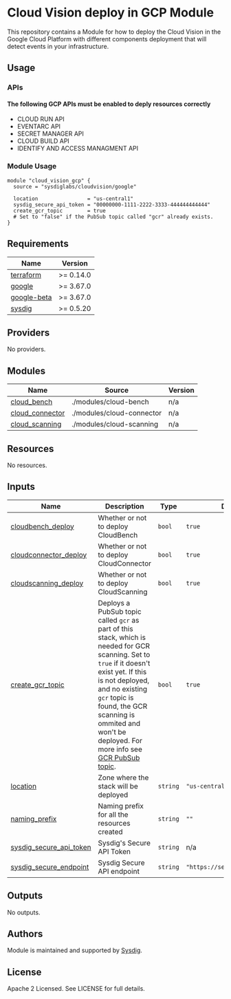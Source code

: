 # Cloud Vision deploy in GCP Module

This repository contains a Module for how to deploy the Cloud Vision in the Google Cloud Platform with different
components deployment that will detect events in your infrastructure.

## Usage

### APIs

#### The following GCP APIs must be enabled to deply resources correctly

* CLOUD RUN API
* EVENTARC API
* SECRET MANAGER API
* CLOUD BUILD API
* IDENTIFY AND ACCESS MANAGMENT API

### Module Usage

```hcl
module "cloud_vision_gcp" {
  source = "sysdiglabs/cloudvision/google"

  location                = "us-central1"
  sysdig_secure_api_token = "00000000-1111-2222-3333-444444444444"
  create_gcr_topic        = true
  # Set to "false" if the PubSub topic called "gcr" already exists.
}
```

<!-- BEGINNING OF PRE-COMMIT-TERRAFORM DOCS HOOK -->

## Requirements

| Name | Version |
|------|---------|
| <a name="requirement_terraform"></a> [terraform](#requirement\_terraform) | >= 0.14.0 |
| <a name="requirement_google"></a> [google](#requirement\_google) | >= 3.67.0 |
| <a name="requirement_google-beta"></a> [google-beta](#requirement\_google-beta) | >= 3.67.0 |
| <a name="requirement_sysdig"></a> [sysdig](#requirement\_sysdig) | >= 0.5.20 |

## Providers

No providers.

## Modules

| Name | Source | Version |
|------|--------|---------|
| <a name="module_cloud_bench"></a> [cloud\_bench](#module\_cloud\_bench) | ./modules/cloud-bench | n/a |
| <a name="module_cloud_connector"></a> [cloud\_connector](#module\_cloud\_connector) | ./modules/cloud-connector | n/a |
| <a name="module_cloud_scanning"></a> [cloud\_scanning](#module\_cloud\_scanning) | ./modules/cloud-scanning | n/a |

## Resources

No resources.

## Inputs

| Name | Description | Type | Default | Required |
|------|-------------|------|---------|:--------:|
| <a name="input_cloudbench_deploy"></a> [cloudbench\_deploy](#input\_cloudbench\_deploy) | Whether or not to deploy CloudBench | `bool` | `true` | no |
| <a name="input_cloudconnector_deploy"></a> [cloudconnector\_deploy](#input\_cloudconnector\_deploy) | Whether or not to deploy CloudConnector | `bool` | `true` | no |
| <a name="input_cloudscanning_deploy"></a> [cloudscanning\_deploy](#input\_cloudscanning\_deploy) | Whether or not to deploy CloudScanning | `bool` | `true` | no |
| <a name="input_create_gcr_topic"></a> [create\_gcr\_topic](#input\_create\_gcr\_topic) | Deploys a PubSub topic called `gcr` as part of this stack, which is needed for GCR scanning. Set to `true` if it doesn't exist yet. If this is not deployed, and no existing `gcr` topic is found, the GCR scanning is ommited and won't be deployed. For more info see [GCR PubSub topic](https://cloud.google.com/container-registry/docs/configuring-notifications#create_a_topic). | `bool` | `true` | no |
| <a name="input_location"></a> [location](#input\_location) | Zone where the stack will be deployed | `string` | `"us-central1"` | no |
| <a name="input_naming_prefix"></a> [naming\_prefix](#input\_naming\_prefix) | Naming prefix for all the resources created | `string` | `""` | no |
| <a name="input_sysdig_secure_api_token"></a> [sysdig\_secure\_api\_token](#input\_sysdig\_secure\_api\_token) | Sysdig's Secure API Token | `string` | n/a | yes |
| <a name="input_sysdig_secure_endpoint"></a> [sysdig\_secure\_endpoint](#input\_sysdig\_secure\_endpoint) | Sysdig Secure API endpoint | `string` | `"https://secure.sysdig.com"` | no |

## Outputs

No outputs.
<!-- END OF PRE-COMMIT-TERRAFORM DOCS HOOK -->

## Authors

Module is maintained and supported by [Sysdig](https://github.com/sysdiglabs/terraform-google-cloudvision).

## License

Apache 2 Licensed. See LICENSE for full details.
